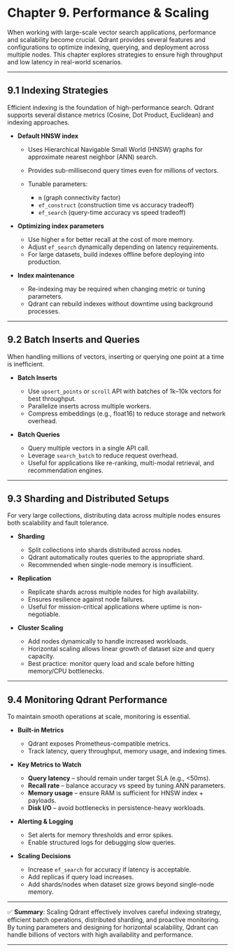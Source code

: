 # **Chapter 9. Performance & Scaling**

When working with large-scale vector search applications, performance and scalability become crucial. Qdrant provides several features and configurations to optimize indexing, querying, and deployment across multiple nodes. This chapter explores strategies to ensure high throughput and low latency in real-world scenarios.

---

## 9.1 Indexing Strategies

Efficient indexing is the foundation of high-performance search.
Qdrant supports several distance metrics (Cosine, Dot Product, Euclidean) and indexing approaches.

* **Default HNSW index**

  * Uses Hierarchical Navigable Small World (HNSW) graphs for approximate nearest neighbor (ANN) search.
  * Provides sub-millisecond query times even for millions of vectors.
  * Tunable parameters:

    * `m` (graph connectivity factor)
    * `ef_construct` (construction time vs accuracy tradeoff)
    * `ef_search` (query-time accuracy vs speed tradeoff)

* **Optimizing index parameters**

  * Use higher `m` for better recall at the cost of more memory.
  * Adjust `ef_search` dynamically depending on latency requirements.
  * For large datasets, build indexes offline before deploying into production.

* **Index maintenance**

  * Re-indexing may be required when changing metric or tuning parameters.
  * Qdrant can rebuild indexes without downtime using background processes.

---

## 9.2 Batch Inserts and Queries

When handling millions of vectors, inserting or querying one point at a time is inefficient.

* **Batch Inserts**

  * Use `upsert_points` or `scroll` API with batches of 1k–10k vectors for best throughput.
  * Parallelize inserts across multiple workers.
  * Compress embeddings (e.g., float16) to reduce storage and network overhead.

* **Batch Queries**

  * Query multiple vectors in a single API call.
  * Leverage `search_batch` to reduce request overhead.
  * Useful for applications like re-ranking, multi-modal retrieval, and recommendation engines.

---

## 9.3 Sharding and Distributed Setups

For very large collections, distributing data across multiple nodes ensures both scalability and fault tolerance.

* **Sharding**

  * Split collections into shards distributed across nodes.
  * Qdrant automatically routes queries to the appropriate shard.
  * Recommended when single-node memory is insufficient.

* **Replication**

  * Replicate shards across multiple nodes for high availability.
  * Ensures resilience against node failures.
  * Useful for mission-critical applications where uptime is non-negotiable.

* **Cluster Scaling**

  * Add nodes dynamically to handle increased workloads.
  * Horizontal scaling allows linear growth of dataset size and query capacity.
  * Best practice: monitor query load and scale before hitting memory/CPU bottlenecks.

---

## 9.4 Monitoring Qdrant Performance

To maintain smooth operations at scale, monitoring is essential.

* **Built-in Metrics**

  * Qdrant exposes Prometheus-compatible metrics.
  * Track latency, query throughput, memory usage, and indexing times.

* **Key Metrics to Watch**

  * **Query latency** – should remain under target SLA (e.g., <50ms).
  * **Recall rate** – balance accuracy vs speed by tuning ANN parameters.
  * **Memory usage** – ensure RAM is sufficient for HNSW index + payloads.
  * **Disk I/O** – avoid bottlenecks in persistence-heavy workloads.

* **Alerting & Logging**

  * Set alerts for memory thresholds and error spikes.
  * Enable structured logs for debugging slow queries.

* **Scaling Decisions**

  * Increase `ef_search` for accuracy if latency is acceptable.
  * Add replicas if query load increases.
  * Add shards/nodes when dataset size grows beyond single-node memory.

---

✅ **Summary**:
Scaling Qdrant effectively involves careful indexing strategy, efficient batch operations, distributed sharding, and proactive monitoring. By tuning parameters and designing for horizontal scalability, Qdrant can handle billions of vectors with high availability and performance.

---

